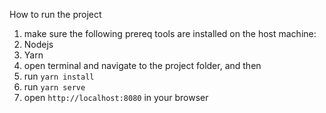 How to run the project
1. make sure the following prereq tools are installed on the host machine:
  1. Nodejs
  2. Yarn
2. open terminal and navigate to the project folder, and then
3. run `yarn install`
3. run `yarn serve`
5. open `http://localhost:8080` in your browser